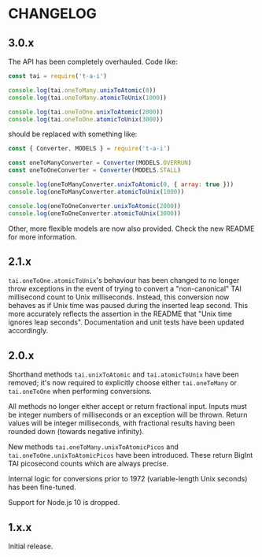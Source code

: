 # CHANGELOG

## 3.0.x

The API has been completely overhauled. Code like:

```js
const tai = require('t-a-i')

console.log(tai.oneToMany.unixToAtomic(0))
console.log(tai.oneToMany.atomicToUnix(1000))

console.log(tai.oneToOne.unixToAtomic(2000))
console.log(tai.oneToOne.atomicToUnix(3000))
```

should be replaced with something like:

```js
const { Converter, MODELS } = require('t-a-i')

const oneToManyConverter = Converter(MODELS.OVERRUN)
const oneToOneConverter = Converter(MODELS.STALL)

console.log(oneToManyConverter.unixToAtomic(0, { array: true }))
console.log(oneToManyConverter.atomicToUnix(1000))

console.log(oneToOneConverter.unixToAtomic(2000))
console.log(oneToOneConverter.atomicToUnix(3000))
```

Other, more flexible models are now also provided. Check the new README for more information.

## 2.1.x

`tai.oneToOne.atomicToUnix`'s behaviour has been changed to no longer throw exceptions in the event of trying to convert a "non-canonical" TAI millisecond count to Unix milliseconds. Instead, this conversion now behaves as if Unix time was paused during the inserted leap second. This more accurately reflects the assertion in the README that "Unix time ignores leap seconds". Documentation and unit tests have been updated accordingly.

## 2.0.x

Shorthand methods `tai.unixToAtomic` and `tai.atomicToUnix` have been removed; it's now required to explicitly choose either `tai.oneToMany` or `tai.oneToOne` when performing conversions.

All methods no longer either accept or return fractional input. Inputs must be integer numbers of milliseconds or an exception will be thrown. Return values will be integer milliseconds, with fractional results having been rounded down (towards negative infinity).

New methods `tai.oneToMany.unixToAtomicPicos` and `tai.oneToOne.unixToAtomicPicos` have been introduced. These return BigInt TAI picosecond counts which are always precise.

Internal logic for conversions prior to 1972 (variable-length Unix seconds) has been fine-tuned.

Support for Node.js 10 is dropped.

## 1.x.x

Initial release.
